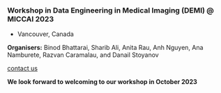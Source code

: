 ###  Workshop in Data Engineering in Medical Imaging (DEMI) @ MICCAI 2023 
- Vancouver, 
Canada 

**Organisers:**
Binod Bhattarai, Sharib Ali, Anita Rau, Anh Nguyen, Ana Namburete, Razvan 
Caramalau, and Danail Stoyanov

[contact us](demiworkshop23@gmail.com)

**We look forward to welcoming to our workshop in October 2023**
